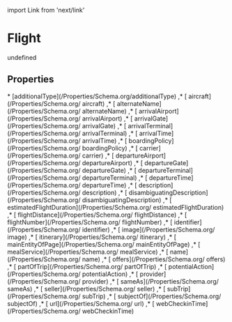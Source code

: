 import Link from 'next/link'
# Flight

undefined

## Properties

<Grid>
* [additionalType](/Properties/Schema.org/additionalType)
,* [ aircraft](/Properties/Schema.org/ aircraft)
,* [ alternateName](/Properties/Schema.org/ alternateName)
,* [ arrivalAirport](/Properties/Schema.org/ arrivalAirport)
,* [ arrivalGate](/Properties/Schema.org/ arrivalGate)
,* [ arrivalTerminal](/Properties/Schema.org/ arrivalTerminal)
,* [ arrivalTime](/Properties/Schema.org/ arrivalTime)
,* [ boardingPolicy](/Properties/Schema.org/ boardingPolicy)
,* [ carrier](/Properties/Schema.org/ carrier)
,* [ departureAirport](/Properties/Schema.org/ departureAirport)
,* [ departureGate](/Properties/Schema.org/ departureGate)
,* [ departureTerminal](/Properties/Schema.org/ departureTerminal)
,* [ departureTime](/Properties/Schema.org/ departureTime)
,* [ description](/Properties/Schema.org/ description)
,* [ disambiguatingDescription](/Properties/Schema.org/ disambiguatingDescription)
,* [ estimatedFlightDuration](/Properties/Schema.org/ estimatedFlightDuration)
,* [ flightDistance](/Properties/Schema.org/ flightDistance)
,* [ flightNumber](/Properties/Schema.org/ flightNumber)
,* [ identifier](/Properties/Schema.org/ identifier)
,* [ image](/Properties/Schema.org/ image)
,* [ itinerary](/Properties/Schema.org/ itinerary)
,* [ mainEntityOfPage](/Properties/Schema.org/ mainEntityOfPage)
,* [ mealService](/Properties/Schema.org/ mealService)
,* [ name](/Properties/Schema.org/ name)
,* [ offers](/Properties/Schema.org/ offers)
,* [ partOfTrip](/Properties/Schema.org/ partOfTrip)
,* [ potentialAction](/Properties/Schema.org/ potentialAction)
,* [ provider](/Properties/Schema.org/ provider)
,* [ sameAs](/Properties/Schema.org/ sameAs)
,* [ seller](/Properties/Schema.org/ seller)
,* [ subTrip](/Properties/Schema.org/ subTrip)
,* [ subjectOf](/Properties/Schema.org/ subjectOf)
,* [ url](/Properties/Schema.org/ url)
,* [ webCheckinTime](/Properties/Schema.org/ webCheckinTime)

</Grid>

